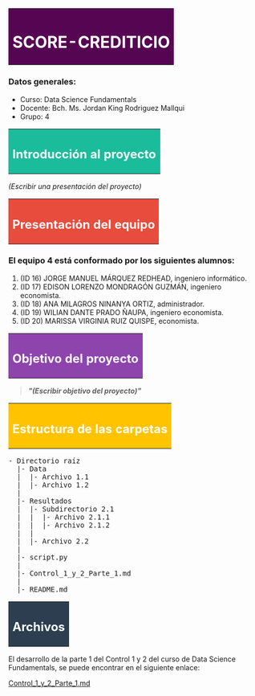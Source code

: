 <table width='99%'>
<tr>
<td bgcolor='#560553'> 

# <font color='#FFFFFF'> **SCORE-CREDITICIO** </font>

</td>
</tr>
</table>

### Datos generales:

- Curso: Data Science Fundamentals
- Docente: Bch. Ms. Jordan King Rodriguez Mallqui
- Grupo: 4

<table width='99%'>
<tr>
<td bgcolor='#1ABC9C'> 

## <font color='#FFFFFF'> **Introducción al proyecto** </font>

</td>
</tr>
</table>

*(Escribir una presentación del proyecto)*

<table width='99%'>
<tr>
<td bgcolor='#E74C3C'> 

## <font color='#FFFFFF'> **Presentación del equipo** </font>

</td>
</tr>
</table>

### El equipo 4 está conformado por los siguientes alumnos:

1. (ID 16) JORGE MANUEL MÁRQUEZ REDHEAD, ingeniero informático.
2. (ID 17) EDISON LORENZO MONDRAGÓN GUZMÁN, ingeniero economista.
3. (ID 18) ANA MILAGROS NINANYA ORTIZ, administrador.
4. (ID 19) WILIAN DANTE PRADO ÑAUPA, ingeniero economista.
5. (ID 20) MARISSA VIRGINIA RUIZ QUISPE, economista.

<table width='99%'>
<tr>
<td bgcolor='#8E44AD'> 

## <font color='#FFFFFF'> **Objetivo del proyecto** </font>

</td>
</tr>
</table>

> ***"(Escribir objetivo del proyecto)"***

<table width='99%'>
<tr>
<td bgcolor='#FFC300'> 

## <font color='#FFFFFF'> **Estructura de las carpetas** </font>

</td>
</tr>
</table>

<pre>
- Directorio raíz
  |- Data
  |  |- Archivo 1.1
  |  |- Archivo 1.2
  |
  |- Resultados
  |  |- Subdirectorio 2.1
  |  |  |- Archivo 2.1.1
  |  |  |- Archivo 2.1.2
  |  |
  |  |- Archivo 2.2
  |
  |- script.py
  |
  |- Control_1_y_2_Parte_1.md
  |
  |- README.md
</pre>

<table width='99%'>
<tr>
<td bgcolor='#2C3E50'> 

## <font color='#FFFFFF'> **Archivos** </font>

</td>
</tr>
</table>

El desarrollo de la parte 1 del Control 1 y 2 del curso de Data Science Fundamentals, se puede encontrar en el siguiente enlace:

[Control_1_y_2_Parte_1.md](URL "Click aquí")
